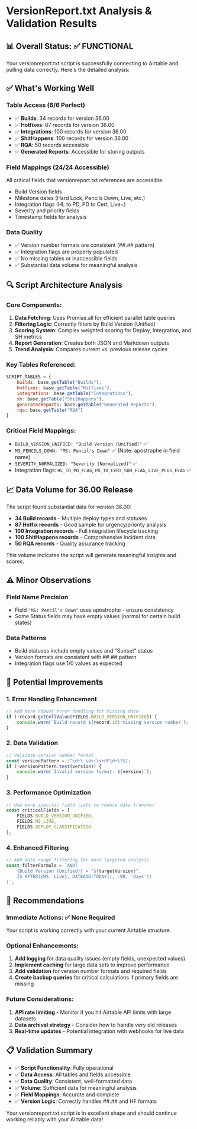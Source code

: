 # VersionReport.txt Analysis & Validation Results

## 📊 Overall Status: ✅ FUNCTIONAL

Your versionreport.txt script is successfully connecting to Airtable and pulling data correctly. Here's the detailed analysis:

## ✅ What's Working Well

### Table Access (6/6 Perfect)
- ✅ **Builds**: 34 records for version 36.00
- ✅ **Hotfixes**: 87 records for version 36.00
- ✅ **Integrations**: 100 records for version 36.00
- ✅ **ShitHappens**: 100 records for version 36.00
- ✅ **RQA**: 50 records accessible
- ✅ **Generated Reports**: Accessible for storing outputs

### Field Mappings (24/24 Accessible)
All critical fields that versionreport.txt references are accessible:
- Build Version fields
- Milestone dates (Hard Lock, Pencils Down, Live, etc.)
- Integration flags (HL to PD, PD to Cert, Live+)
- Severity and priority fields
- Timestamp fields for analysis

### Data Quality
- ✅ Version number formats are consistent (##.## pattern)
- ✅ Integration flags are properly populated
- ✅ No missing tables or inaccessible fields
- ✅ Substantial data volume for meaningful analysis

## 🔍 Script Architecture Analysis

### Core Components:
1. **Data Fetching**: Uses Promise.all for efficient parallel table queries
2. **Filtering Logic**: Correctly filters by Build Version (Unified) 
3. **Scoring System**: Complex weighted scoring for Deploy, Integration, and SH metrics
4. **Report Generation**: Creates both JSON and Markdown outputs
5. **Trend Analysis**: Compares current vs. previous release cycles

### Key Tables Referenced:
```javascript
SCRIPT_TABLES = {
    builds: base.getTable("Builds"),
    hotfixes: base.getTable("Hotfixes"), 
    integrations: base.getTable("Integrations"),
    sh: base.getTable("ShitHappens"),
    generatedReports: base.getTable("Generated Reports"),
    rqa: base.getTable("RQA")
}
```

### Critical Field Mappings:
- `BUILD_VERSION_UNIFIED: "Build Version (Unified)"` ✅
- `MS_PENCILS_DOWN: "MS: Pencil's Down"` ✅ (Note: apostrophe in field name)
- `SEVERITY_NORMALIZED: "Severity (Normalized)"` ✅
- Integration flags: `HL_TO_PD_FLAG`, `PD_TO_CERT_SUB_FLAG`, `LIVE_PLUS_FLAG` ✅

## 📈 Data Volume for 36.00 Release

The script found substantial data for version 36.00:
- **34 Build records** - Multiple deploy types and statuses
- **87 Hotfix records** - Good sample for urgency/priority analysis  
- **100 Integration records** - Full integration lifecycle tracking
- **100 ShitHappens records** - Comprehensive incident data
- **50 RQA records** - Quality assurance tracking

This volume indicates the script will generate meaningful insights and scores.

## ⚠️ Minor Observations

### Field Name Precision
- Field `"MS: Pencil's Down"` uses apostrophe - ensure consistency
- Some Status fields may have empty values (normal for certain build states)

### Data Patterns
- Build statuses include empty values and "Sunset" status
- Version formats are consistent with ##.## pattern
- Integration flags use 1/0 values as expected

## 🚀 Potential Improvements

### 1. Error Handling Enhancement
```javascript
// Add more robust error handling for missing data
if (!record.getCellValue(FIELDS.BUILD_VERSION_UNIFIED)) {
    console.warn(`Build record ${record.id} missing version number`);
}
```

### 2. Data Validation
```javascript
// Validate version number format
const versionPattern = /^\d+\.\d+(\s+HF\d+)?$/;
if (!versionPattern.test(version)) {
    console.warn(`Invalid version format: ${version}`);
}
```

### 3. Performance Optimization
```javascript
// Use more specific field lists to reduce data transfer
const criticalFields = [
    FIELDS.BUILD_VERSION_UNIFIED,
    FIELDS.MS_LIVE,
    FIELDS.DEPLOY_CLASSIFICATION
];
```

### 4. Enhanced Filtering
```javascript
// Add date range filtering for more targeted analysis
const filterFormula = `AND(
    {Build Version (Unified)} = "${targetVersion}",
    IS_AFTER({MS: Live}, DATEADD(TODAY(), -90, 'days'))
)`;
```

## 🎯 Recommendations

### Immediate Actions: ✅ None Required
Your script is working correctly with your current Airtable structure.

### Optional Enhancements:
1. **Add logging** for data quality issues (empty fields, unexpected values)
2. **Implement caching** for large data sets to improve performance
3. **Add validation** for version number formats and required fields
4. **Create backup queries** for critical calculations if primary fields are missing

### Future Considerations:
1. **API rate limiting** - Monitor if you hit Airtable API limits with large datasets
2. **Data archival strategy** - Consider how to handle very old releases
3. **Real-time updates** - Potential integration with webhooks for live data

## 📋 Validation Summary

- ✅ **Script Functionality**: Fully operational
- ✅ **Data Access**: All tables and fields accessible  
- ✅ **Data Quality**: Consistent, well-formatted data
- ✅ **Volume**: Sufficient data for meaningful analysis
- ✅ **Field Mappings**: Accurate and complete
- ✅ **Version Logic**: Correctly handles ##.## and HF formats

Your versionreport.txt script is in excellent shape and should continue working reliably with your Airtable data!
